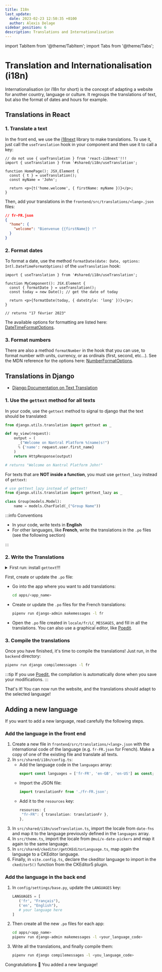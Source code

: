 ```yaml
---
title: I18n
last_update:
  date: 2023-02-23 12:50:35 +0100
  author: Alexis Delage
sidebar_position: 6
description: Translations and Internationalisation
---
```


import TabItem from '@theme/TabItem';
import Tabs from '@theme/Tabs';

# Translation and Internationalisation (i18n)

Internationalisation (or i18n for short) is the concept of adapting a website
for another country, language or culture. It regroups the translations of text,
but also the format of dates and hours for example.

## Translations in React

### 1. Translate a text

In the front end, we use the [i18next](https://react.i18next.com/) library to make translations.
To use it, just call the `useTranslation` hook in your component and then use it to call a key:

```tsx
// do not use { useTranslation } from 'react-i18next'!!!
import { useTranslation } from '#shared/i18n/useTranslation';

function HomePage(): JSX.Element {
  const { t } = useTranslation();
  const myName = 'John';

  return <p>{t('home.welcome', { firstName: myName })}</p>;
}
```

Then, add your translations in the `frontend/src/translations/<lang>.json` files:

```json
// fr-FR.json
{
  "home": {
    "welcome": "Bienvenue {{firstName}} !"
  }
}
```

### 2. Format dates

To format a date, use the method `formatDate(date: Date, options: Intl.DateTimeFormatOptions)`
of the `useTranslation` hook:

```tsx
import { useTranslation } from '#shared/i18n/useTranslation';

function MyComponent(): JSX.Element {
  const { formatDate } = useTranslation();
  const today = new Date(); // get the date of today

  return <p>{formatDate(today, { dateStyle: 'long' })}</p>;
}

// returns "17 février 2023"
```

The available options for formatting are listed here:
[DateTimeFormatOptions](https://developer.mozilla.org/en-US/docs/Web/JavaScript/Reference/Global_Objects/Intl/DateTimeFormat/DateTimeFormat#options).

### 3. Format numbers

There are also a method `formatNumber` in the hook that you can use, to format
number with units, currency, or as ordinals (first, second, etc...). See the
MDN reference for the options here: [NumberFormatOptions](https://developer.mozilla.org/en-US/docs/Web/JavaScript/Reference/Global_Objects/Intl/NumberFormat/NumberFormat#options).

## Translations in Django

- [Django Documentation on Text Translation](https://docs.djangoproject.com/en/4.1/topics/i18n/translation/)

### 1. Use the `gettext` method for all texts

In your code, use the `gettext` method to signal to django that the text should
be translated:

```python
from django.utils.translation import gettext as _

def my_view(request):
    output = (
      _("Welcome on Nantral Platform %(name)s!")
      % {'name': request.user.first_name}
    )
    return HttpResponse(output)

# returns "Welcome on Nantral Platform John!"
```

For texts that are **NOT inside a function**, you must use
`gettext_lazy` instead of `gettext`:

```python
# use gettext_lazy instead of gettext!
from django.utils.translation import gettext_lazy as _

class Group(models.Model):
    name = models.CharField(_("Group Name"))
```

:::info Conventions

- In your code, write texts in **English**
- For other languages, like **French**, write the translations in the `.po` files
  (see the following section)

:::

### 2. Write the Translations

<details>
<summary>First run: install <code>gettext</code>!!!</summary>

To use the django commands for translations, you have to install the `gettext` program.

<Tabs groupId="os">
<TabItem value="win" label="Windows">

The `gettext` utility is not really supported on Windows. You can refer to the
[django documentation](https://docs.djangoproject.com/en/4.1/topics/i18n/translation/#gettext-on-windows),
which proposes some alternatives. However, we strongly recommend you to use
[WSL](https://learn.microsoft.com/windows/wsl/install) instead, so as to run
_Nantral Platform_ in a Linux machine (in your Windows).

</TabItem>
<TabItem value="mac" label="MacOS">

Run this command:

```bash
brew install gettext
```

</TabItem>
<TabItem value="lin" label="Linux">

Run these commands:

```bash
sudo apt-get update
sudo apt-get install gettext
```

</TabItem>
</Tabs>
</details>

First, create or update the `.po` file:

- Go into the app where you want to add translations:
  ```bash
  cd apps/<app_name>
  ```
- Create or update the `.po` files for the French translations:
  ```bash
  pipenv run django-admin makemessages -l fr
  ```
- Open the `.po` file created in `locale/fr/LC_MESSAGES`,
  and fill in all the translations. You can also use a graphical editor,
  like [Poedit](https://poedit.net/).

### 3. Compile the translations

Once you have finished, it's time to compile the translations! Just run, in
the `backend` directory:

```bash
pipenv run django compilemessages -l fr
```

:::tip
If you use [Poedit](https://poedit.net/), the compilation is automatically
done when you save your modifications.
:::

That's it! You can now run the website, and the translations should adapt to the
selected language!

## Adding a new language

If you want to add a new language, read carefully the following steps.

### Add the language in the front end

1. Create a new file in `frontend/src/translations/<lang>.json` with the
   international code of the language (e.g. `fr-FR.json` for French).
   Make a copy of one of the existing file and translate all texts.
2. In `src/shared/i18n/config.ts`:
   - Add the language code in the `languages` array:
     ```ts
     export const languages = ['fr-FR', 'en-GB', 'en-US'] as const;
     ```
   - Import the JSON file:
     ```ts
     import translationFr from './fr-FR.json';
     ```
   - Add it to the `resources` key:
     ```ts
     resources: {
      "fr-FR": { translation: translationFr },
     },
     ```
3. In `src/shared/i18n/useTranslation.ts`, import the locale from `date-fns` and
   map it to the language previously defined in the `languages` array.
4. In `src/theme.ts`, import the locale from `@mui/x-date-pickers` and map it
   again to the same language.
5. In `src/shared/ckeditor/getCKEditorLanguage.ts`, map again the language to
   a CKEditor language.
6. Finally, in `vite.config.ts`, declare the ckeditor language to import in the
   `ckeditor5()` function from the CKEditor5 plugin.

### Add the language in the back end

1. In `config/settings/base.py`, update the `LANGUAGES` key:
   ```python
   LANGUAGES = [
      ('fr', "Français"),
      ('en', "English"),
      # your language here
   ]
   ```
2. Then create all the new `.po` files for each app:
   ```bash
   cd apps/<app_name>
   pipenv run django-admin makemessages -l <your_language_code>
   ```
3. Write all the translations, and finally compile them:
   ```bash
   pipenv run django compilemessages -l <you_language_code>
   ```

Congratulations 🥳 You added a new language!
